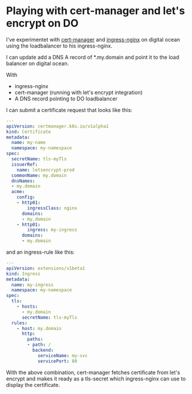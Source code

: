 # Playing with cert-manager and let's encrypt on DO

I've experimentet with [cert-manager](https://github.com/jetstack/cert-manager) and [ingress-nginx](https://github.com/haugom/do-ingress-nginx) on digital ocean using the loadbalancer to his ingress-nginx.

I can update add a DNS A record of *.my.domain and point it to the load balancer on digital ocean.

With 
* ingress-nginx
* cert-manager (running with let's encrypt integration)
* A DNS record pointing to DO loadbalancer

I can submit a certificate request that looks like this:

```yaml
---
apiVersion: certmanager.k8s.io/v1alpha1
kind: Certificate
metadata:
  name: my-name
  namespace: my-namespace
spec:
  secretName: tls-myTls
  issuerRef:
    name: letsencrypt-prod
  commonName: my.domain
  dnsNames:
  - my.domain
  acme:
    config:
    - http01:
        ingressClass: nginx
      domains:
      - my.domain
    - http01:
        ingress: my-ingress
      domains:
      - my.domain
```

and an ingress-rule like this:

```yaml
---
apiVersion: extensions/v1beta1
kind: Ingress
metadata:
  name: my-ingress
  namespace: my-namespace
spec:
  tls:
    - hosts:
      - my.domain
      secretName: tls-myTls
  rules:
    - host: my.domain
      http:
        paths:
        - path: /
          backend:
            serviceName: my-svc
            servicePort: 80
```
With the above combination, cert-manager fetches certificate from let's encrypt and makes it ready as a tls-secret which ingress-nginx can use to display the certificate.
